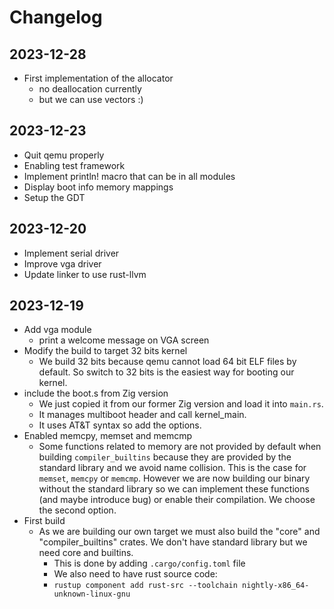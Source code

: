 # Changelog

## 2023-12-28
- First implementation of the allocator
  - no deallocation currently
  - but we can use vectors :)

## 2023-12-23
- Quit qemu properly
- Enabling test framework
- Implement println! macro that can be in all modules
- Display boot info memory mappings
- Setup the GDT

## 2023-12-20
- Implement serial driver
- Improve vga driver
- Update linker to use rust-llvm

## 2023-12-19

- Add vga module
    - print a welcome message on VGA screen
- Modify the build to target 32 bits kernel
    - We build 32 bits because qemu cannot load 64 bit ELF files by default. So
      switch to 32 bits is the easiest way for booting our kernel.
- include the boot.s from Zig version
    - We just copied it from our former Zig version and load it into `main.rs`.
    - It manages multiboot header and call kernel_main.
    - It uses AT&T syntax so add the options.
- Enabled memcpy, memset and memcmp
    - Some functions related to memory are not provided by default when building
    `compiler_builtins` because they are provided by the standard library and we
    avoid name collision. This is the case for `memset`, `memcpy` or `memcmp`.
    However we are now building our binary without the standard library so we can
    implement these functions (and maybe introduce bug) or enable their compilation.
    We choose the second option.
- First build
    - As we are building our own target we must also build the "core" and
    "compiler_builtins" crates. We don't have standard library but we need core and
    builtins.
        - This is done by adding `.cargo/config.toml` file
        - We also need to have rust source code:
        - `rustup component add rust-src --toolchain nightly-x86_64-unknown-linux-gnu`

